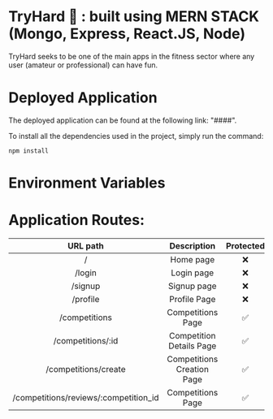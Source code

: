 # TryHard :muscle: : built using MERN STACK (Mongo, Express, React.JS, Node)

TryHard seeks to be one of the main apps in the fitness sector where any user (amateur or professional) can have fun.

# Deployed Application

The deployed application can be found at the following link: "####".

To install all the dependencies used in the project, simply run the command:

```
npm install
```

# Environment Variables

# Application Routes:

|              URL path                 |        Description         | Protected |
| :-----------------------------------: | :------------------------: | :-------: |
|                  /                    |         Home page          |    ❌     |
|               /login                  |        Login page          |    ❌     |
|               /signup                 |        Signup page         |    ❌     |
|              /profile                 |       Profile Page         |    ❌     |
|            /competitions              |     Competitions Page      |    ✅     |
|          /competitions/:id            |  Competition Details Page  |    ✅     |
|         /competitions/create          | Competitions Creation Page |    ✅     |
| /competitions/reviews/:competition_id |     Competitions Page      |    ✅     |
